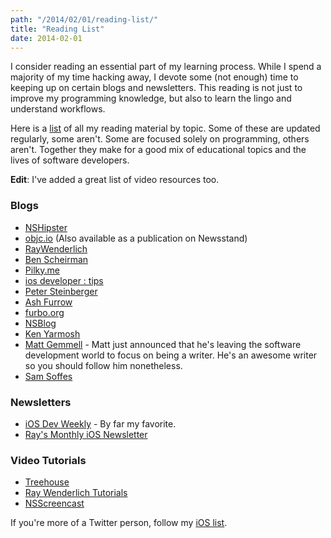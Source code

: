 ```yaml
---
path: "/2014/02/01/reading-list/"
title: "Reading List"
date: 2014-02-01
---
```


I consider reading an essential part of my learning process. While I
spend a majority of my time hacking away, I devote some (not enough)
time to keeping up on certain blogs and newsletters. This reading is not
just to improve my programming knowledge, but also to learn the lingo
and understand workflows.

Here is a [list](http://www.pasanpremaratne.com/reading/) of all my
reading material by topic. Some of these are updated regularly, some
aren't. Some are focused solely on programming, others aren't. Together
they make for a good mix of educational topics and the lives of software
developers.

**Edit**: I've added a great list of video resources too.

### Blogs

-   [NSHipster](http://nshipster.com)
-   [objc.io](http://nshipster.com) (Also available as a publication on
    Newsstand)
-   [RayWenderlich](http://www.raywenderlich.com)
-   [Ben Scheirman](http://benscheirman.com)
-   [Pilky.me](http://pilky.me)
-   [ios developer : tips](http://iosdevelopertips.com)
-   [Peter Steinberger](http://petersteinberger.com)
-   [Ash Furrow](http://ashfurrow.com)
-   [furbo.org](furbo.org)
-   [NSBlog](https://www.mikeash.com/pyblog/)
-   [Ken Yarmosh](http://kenyarmosh.com)
-   [Matt Gemmell](http://mattgemmell.com) - Matt just announced that
    he's leaving the software development world to focus on being a
    writer. He's an awesome writer so you should follow him nonetheless.
-   [Sam Soffes](http://sam.roon.io)

### Newsletters

-   [iOS Dev Weekly](http://iosdevweekly.com) - By far my favorite.
-   [Ray's Monthly iOS
    Newsletter](http://www.raywenderlich.com/newsletter)

### Video Tutorials

- [Treehouse](http://teamtreehouse.com/tracks/ios-development)
- [Ray Wenderlich Tutorials](http://www.raywenderlich.com/videos)
- [NSScreencast](http://www.nsscreencast.com)

If you're more of a Twitter person, follow my [iOS
list](https://twitter.com/pasanpr/lists/ios).